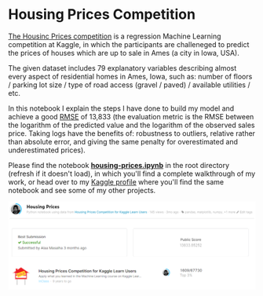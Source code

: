 # Housing Prices Competition

[The Housinc Prices competition](https://www.kaggle.com/c/home-data-for-ml-course) is a regression Machine Learning competition at Kaggle, in which the participants are challeneged to predict the prices of houses which are up to sale in Ames (a city in Iowa, USA).

The given dataset includes 79 explanatory variables describing almost every aspect of residential homes in Ames, Iowa, such as: number of floors / parking lot size / type of road access (gravel / paved) / available utilities / etc.

In this notebook I explain the steps I have done to build my model and achieve a good [RMSE](https://en.wikipedia.org/wiki/Root-mean-square_deviation) of 13,833 (the evaluation metric is the RMSE between the logarithm of the predicted value and the logarithm of the observed sales price. Taking logs have the benefits of: robustness to outliers, relative rather than absolute error, and giving the same penalty for overestimated and underestimated prices).

Please find the notebook [**housing-prices.ipynb**](https://github.com/masalha-alaa/housing-prices/blob/master/housing-prices.ipynb) in the root directory (refresh if it doesn't load), in which you'll find a complete walkthrough of my work, or head over to my [Kaggle profile](https://www.kaggle.com/alaamasalha/housing-prices) where you'll find the same notebook and see some of my other projects.

<img src="https://github.com/masalha-alaa/housing-prices/blob/master/docs/housing-prices-profile.png">


